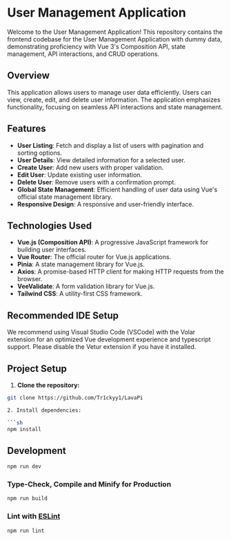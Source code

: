 # User Management Application

Welcome to the User Management Application! This repository contains the frontend codebase for the User Management Application with dummy data, demonstrating proficiency with Vue 3's Composition API, state management, API interactions, and CRUD operations.

## Overview

This application allows users to manage user data efficiently. Users can view, create, edit, and delete user information. The application emphasizes functionality, focusing on seamless API interactions and state management.

## Features

- **User Listing**: Fetch and display a list of users with pagination and sorting options.
- **User Details**: View detailed information for a selected user.
- **Create User**: Add new users with proper validation.
- **Edit User**: Update existing user information.
- **Delete User**: Remove users with a confirmation prompt.
- **Global State Management**: Efficient handling of user data using Vue's official state management library.
- **Responsive Design**: A responsive and user-friendly interface.

## Technologies Used

- **Vue.js (Composition API)**: A progressive JavaScript framework for building user interfaces.
- **Vue Router**: The official router for Vue.js applications.
- **Pinia**: A state management library for Vue.js.
- **Axios**: A promise-based HTTP client for making HTTP requests from the browser.
- **VeeValidate**: A form validation library for Vue.js.
- **Tailwind CSS**: A utility-first CSS framework.

## Recommended IDE Setup

We recommend using Visual Studio Code (VSCode) with the Volar extension for an optimized Vue development experience and typescript support. Please disable the Vetur extension if you have it installed.

## Project Setup

1. **Clone the repository:**

````sh
git clone https://github.com/Tr1ckyy1/LavaPi

2. Install dependencies:

```sh
npm install
````

## Development

```sh
npm run dev
```

### Type-Check, Compile and Minify for Production

```sh
npm run build
```

### Lint with [ESLint](https://eslint.org/)

```sh
npm run lint
```
